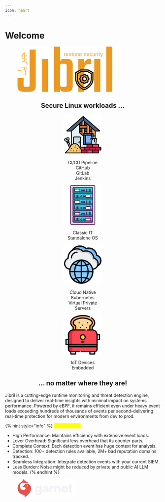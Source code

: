```yaml
---
icon: heart
---
```


# Welcome

<figure><img src=".gitbook/assets/jibril-logo-batuta-trans.png" alt="" width="308"><figcaption></figcaption></figure>

<h2 align="center"></h2>

<h2 align="center"><strong>Secure Linux workloads ...</strong></h2>

<div align="center" data-full-width="false"><figure><img src=".gitbook/assets/image (1).png" alt="" width="128"><figcaption><p>CI/CD Pipeline<br>GitHub<br>GitLab<br>Jenkins</p></figcaption></figure> <figure><img src=".gitbook/assets/image (1) (1).png" alt="" width="128"><figcaption><p>Classic IT<br>Standalone OS</p></figcaption></figure> <figure><img src=".gitbook/assets/image (3).png" alt="" width="128"><figcaption><p>Cloud Native<br>Kubernetes<br>Virtual Private<br>Servers</p></figcaption></figure> <figure><img src=".gitbook/assets/image (4).png" alt="" width="128"><figcaption><p>IoT Devices<br>Embedded</p></figcaption></figure></div>

<h2 align="center"><strong>... no matter where they are!</strong></h2>



Jibril is a cutting-edge runtime monitoring and threat detection engine, designed to deliver real-time insights with minimal impact on systems performance. Powered by eBPF, it remains efficient even under heavy event loads exceeding hundreds of thousands of events per second–delivering real-time protection for modern environments from dev to prod.



{% hint style="info" %}
<mark style="color:yellow;">**Key Benefits**</mark>

* High Performance: Maintains efficiency with extensive event loads.
* Lover Overhead: Significant less overhead that its counter parts.
* Complete Context: Each detection event has huge context for analysis.
* Detection: 100+ detection rules available, 2M+ bad reputation domains tracked.
* Seamless Integration: Integrate detection events with your current SIEM.
* Less Burden: Noise might be reduced by private and public AI LLM models.
{% endhint %}





<figure><img src=".gitbook/assets/garnet.png" alt="" width="188"><figcaption></figcaption></figure>
